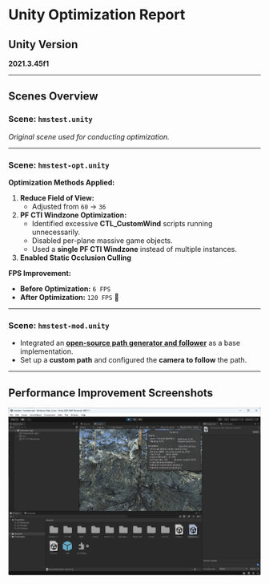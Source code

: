 # Unity Optimization Report  

## Unity Version  
**2021.3.45f1**  

---

## Scenes Overview  

### **Scene: `hmstest.unity`**  
*Original scene used for conducting optimization.*  

---

### **Scene: `hmstest-opt.unity`**  
**Optimization Methods Applied:**  
1. **Reduce Field of View:**  
   - Adjusted from `60` → `36`  
2. **PF CTI Windzone Optimization:**  
   - Identified excessive **CTL_CustomWind** scripts running unnecessarily.  
   - Disabled per-plane massive game objects.  
   - Used a **single PF CTI Windzone** instead of multiple instances.  
3. **Enabled Static Occlusion Culling**  

**FPS Improvement:**  
- **Before Optimization:** `6 FPS`  
- **After Optimization:** `120 FPS` 🚀  

---

### **Scene: `hmstest-mod.unity`**  
- Integrated an [**open-source path generator and follower**](https://github.com/KimYC1223/UnityPathGenerator) as a base implementation.  
- Set up a **custom path** and configured the **camera to follow** the path.  

---

## Performance Improvement Screenshots 

![FPS Performance Chart](hmstest-opt-fps.png)
